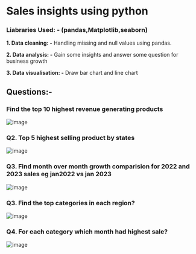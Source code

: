 # Sales insights using python
### Liabraries Used: - (pandas,Matplotlib,seaborn)

**1. Data cleaning: -** Handling missing and null values using pandas.

**2. Data analysis: -** Gain some insights and answer some question for business growth

**3. Data visualisation: -** Draw bar chart and line chart 

## Questions:- 
### Find the top 10 highest revenue generating products
![image](https://github.com/user-attachments/assets/fa52e332-85a7-4ff1-a2e4-646703278cbe)
### Q2. Top 5 highest selling product by states
![image](https://github.com/user-attachments/assets/f4c71139-8219-4e06-b9e4-ed4ac293d919)
### Q3. Find month over month growth comparision for 2022 and 2023 sales eg jan2022 vs jan 2023
![image](https://github.com/user-attachments/assets/0dc8616f-2c60-4e85-98dd-0e12d41896a4)
### Q3. Find the top categories in each region?
![image](https://github.com/user-attachments/assets/0bdb9f9e-15d6-4a0c-af99-4a61f258db79)
### Q4. For each category which month had highest sale?
![image](https://github.com/user-attachments/assets/85ac61d1-34cc-4dc5-9970-66f5388adc48)


